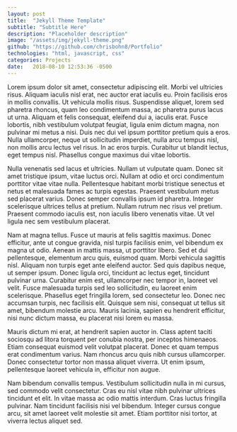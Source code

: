 ```yaml
---
layout: post
title:  "Jekyll Theme Template"
subtitle: "Subtitle Here"
description: "Placeholder description"
image: "/assets/img/jekyll-theme.png"
github: "https://github.com/chrisbohn8/Portfolio"
technologies: "html, javascript, css"
categories: Projects
date:   2018-08-10 12:53:36 -0500
---
```


Lorem ipsum dolor sit amet, consectetur adipiscing elit. Morbi vel ultricies risus. Aliquam iaculis nisl erat, nec auctor erat iaculis eu. Proin facilisis eros in mollis convallis. Ut vehicula mollis risus. Suspendisse aliquet, lorem sed pharetra rhoncus, quam leo condimentum massa, ac pharetra purus lacus ut urna. Aliquam et felis consequat, eleifend dui a, iaculis erat. Fusce lobortis, nibh vestibulum volutpat feugiat, ligula enim dictum magna, non pulvinar mi metus a nisi. Duis nec dui vel ipsum porttitor pretium quis a eros. Nulla ullamcorper, neque ut sollicitudin imperdiet, nulla arcu tempus nisl, non mollis arcu lectus vel risus. In ac eros turpis. Curabitur ut blandit lectus, eget tempus nisl. Phasellus congue maximus dui vitae lobortis.

Nulla venenatis sed lacus et ultricies. Nullam ut vulputate quam. Donec sit amet tristique ipsum, vitae luctus orci. Nullam at odio et orci condimentum porttitor vitae vitae nulla. Pellentesque habitant morbi tristique senectus et netus et malesuada fames ac turpis egestas. Praesent vestibulum metus sed placerat varius. Donec semper convallis ipsum id pharetra. Integer scelerisque ultrices tellus at pretium. Nullam rutrum nec risus vel pretium. Praesent commodo iaculis est, non iaculis libero venenatis vitae. Ut vel ligula nec sem vestibulum placerat.

Nam at magna tellus. Fusce ut mauris at felis sagittis maximus. Donec efficitur, ante ut congue gravida, nisl turpis facilisis enim, vel bibendum ex magna ut odio. Aenean in mattis massa, ut porttitor libero. Sed et dui pellentesque, elementum arcu quis, euismod quam. Morbi vehicula sagittis nisl. Aliquam non turpis eget ante eleifend auctor. Sed quis dapibus neque, ut semper ipsum. Donec ligula orci, tincidunt ac lectus eget, tincidunt pulvinar urna. Curabitur enim est, ullamcorper nec tempor in, laoreet vel velit. Fusce malesuada turpis sed leo sollicitudin, eu laoreet enim scelerisque. Phasellus eget fringilla lorem, sed consectetur leo. Donec nec accumsan turpis, nec facilisis elit. Quisque sem nisi, consequat ut tellus sit amet, bibendum molestie arcu. Mauris lacinia, sapien eu hendrerit efficitur, nisi nunc dictum massa, eu placerat nisi lorem eu massa.

Mauris dictum mi erat, at hendrerit sapien auctor in. Class aptent taciti sociosqu ad litora torquent per conubia nostra, per inceptos himenaeos. Etiam consequat euismod velit volutpat placerat. Donec et quam tempus erat condimentum varius. Nam rhoncus arcu quis nibh cursus ullamcorper. Donec consectetur tortor non massa aliquet viverra. Ut enim ipsum, pellentesque laoreet vehicula in, efficitur non augue.

Nam bibendum convallis tempus. Vestibulum sollicitudin nulla in mi cursus, sed commodo velit consectetur. Cras eu nisl vitae nibh pulvinar ultrices tincidunt et elit. In vitae massa ac odio mattis interdum. Cras luctus fringilla pulvinar. Nam tincidunt facilisis nisi vel bibendum. Integer cursus congue arcu, sit amet laoreet velit molestie sit amet. Etiam porttitor nisi tortor, at viverra lectus aliquet sed.
